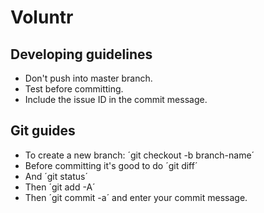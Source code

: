 # Voluntr

## Developing guidelines

- Don't push into master branch.
- Test before committing.
- Include the issue ID in the commit message.

## Git guides

- To create a new branch: ´git checkout -b branch-name´
- Before committing it's good to do ´git diff´
- And ´git status´
- Then ´git add -A´
- Then ´git commit -a´ and enter your commit message.
